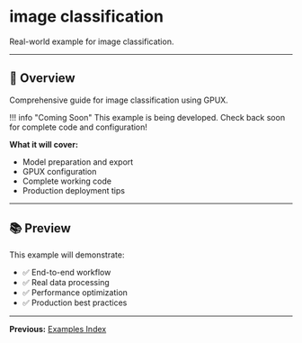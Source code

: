# image classification

Real-world example for image classification.

---

## 🎯 Overview

Comprehensive guide for image classification using GPUX.

!!! info "Coming Soon"
    This example is being developed. Check back soon for complete code and configuration!

**What it will cover:**
- Model preparation and export
- GPUX configuration
- Complete working code
- Production deployment tips

---

## 📚 Preview

This example will demonstrate:
- ✅ End-to-end workflow
- ✅ Real data processing
- ✅ Performance optimization
- ✅ Production best practices

---

**Previous:** [Examples Index](index.md)
